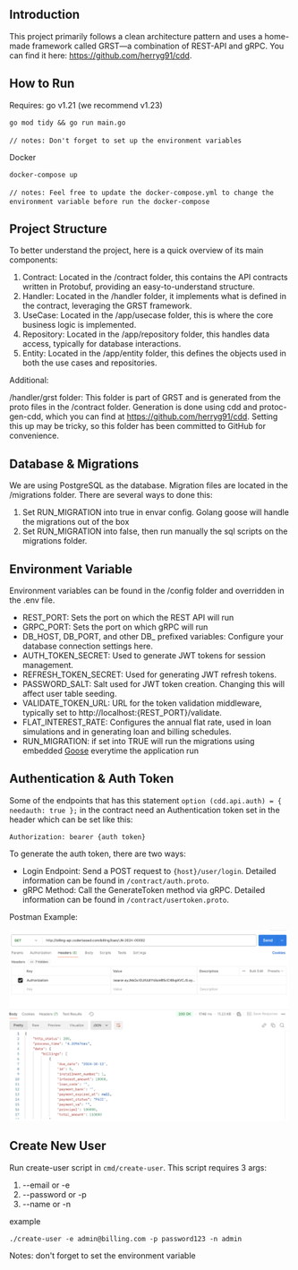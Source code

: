 ## Introduction
This project primarily follows a clean architecture pattern and uses a home-made framework called GRST—a combination of REST-API and gRPC. You can find it here: https://github.com/herryg91/cdd.

## How to Run
Requires: go v1.21 (we recommend v1.23)
```
go mod tidy && go run main.go

// notes: Don't forget to set up the environment variables
```

Docker

```
docker-compose up

// notes: Feel free to update the docker-compose.yml to change the environment variable before run the docker-compose
```

## Project Structure
To better understand the project, here is a quick overview of its main components:

1. Contract: Located in the /contract folder, this contains the API contracts written in Protobuf, providing an easy-to-understand structure.
2. Handler: Located in the /handler folder, it implements what is defined in the contract, leveraging the GRST framework.
3. UseCase: Located in the /app/usecase folder, this is where the core business logic is implemented.
4. Repository: Located in the /app/repository folder, this handles data access, typically for database interactions.
5. Entity: Located in the /app/entity folder, this defines the objects used in both the use cases and repositories.

Additional:

/handler/grst folder: This folder is part of GRST and is generated from the proto files in the /contract folder. Generation is done using cdd and protoc-gen-cdd, which you can find at https://github.com/herryg91/cdd. Setting this up may be tricky, so this folder has been committed to GitHub for convenience.

## Database & Migrations
We are using PostgreSQL as the database. Migration files are located in the /migrations folder. There are several ways to done this:
1. Set RUN_MIGRATION into true in envar config. Golang goose will handle the migrations out of the box
2. Set RUN_MIGRATION into false, then run manually the sql scripts on the migrations folder.

## Environment Variable
Environment variables can be found in the /config folder and overridden in the .env file.
- REST_PORT: Sets the port on which the REST API will run
- GRPC_PORT: Sets the port on which gRPC will run
- DB_HOST, DB_PORT, and other DB_ prefixed variables: Configure your database connection settings here.
- AUTH_TOKEN_SECRET: Used to generate JWT tokens for session management.
- REFRESH_TOKEN_SECRET: Used for generating JWT refresh tokens.
- PASSWORD_SALT: Salt used for JWT token creation. Changing this will affect user table seeding.
- VALIDATE_TOKEN_URL: URL for the token validation middleware, typically set to http://localhost:{REST_PORT}/validate.
- FLAT_INTEREST_RATE: Configures the annual flat rate, used in loan simulations and in generating loan and billing schedules.
- RUN_MIGRATION: if set into TRUE will run the migrations using embedded [Goose](https://github.com/pressly/goose) everytime the application run

## Authentication & Auth Token
Some of the endpoints that has this statement `option (cdd.api.auth) = { needauth: true };` in the contract need an Authentication token set in the header which can be set like this:
```
Authorization: bearer {auth token}
```

To generate the auth token, there are two ways:
- Login Endpoint: Send a POST request to `{host}/user/login`. Detailed information can be found in `/contract/auth.proto`.
- gRPC Method: Call the GenerateToken method via gRPC. Detailed information can be found in `/contract/usertoken.proto`.

Postman Example:

<img src="postman-example.png" alt="Postman Example" width="500" >


## Create New User
Run create-user script in `cmd/create-user`. This script requires 3 args:
1. --email or -e
2. --password or -p
3. --name or -n

example
```
./create-user -e admin@billing.com -p password123 -n admin
```

Notes: don't forget to set the environment variable